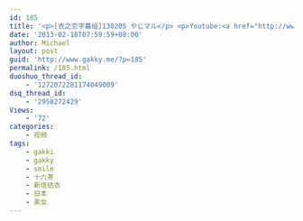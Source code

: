 ```yaml
---
id: 185
title: '<p>[衣之恋字幕组]130205 やじマル</p> <p>Youtube:<a href="http://www.youtube.com/watch?v=RpkoyHbpP_k" target="_blank">http://www.youtube.com/watch?v=RpkoyHbpP_k</a></p>'
date: '2013-02-18T07:59:59+08:00'
author: Michael
layout: post
guid: 'http://www.gakky.me/?p=185'
permalink: /185.html
duoshuo_thread_id:
    - '1272072281174049009'
dsq_thread_id:
    - '2958272429'
Views:
    - '72'
categories:
    - 视频
tags:
    - gakki
    - gakky
    - smile
    - 十六茶
    - 新垣结衣
    - 日本
    - 美女
---
```


<object height="394" width="473"><param name="allowscriptaccess" value="sameDomain"></param><param name="wmode" value="transparent"></param><param name="movie" value="http://www.tudou.com/v/163234669/v.swf"></param><param name="allowfullscreen" value="true"></param><embed allowfullscreen="true" allowscriptaccess="sameDomain" height="394" src="http://www.tudou.com/v/163234669/v.swf" type="application/x-shockwave-flash" width="473" wmode="transparent"></embed></object>